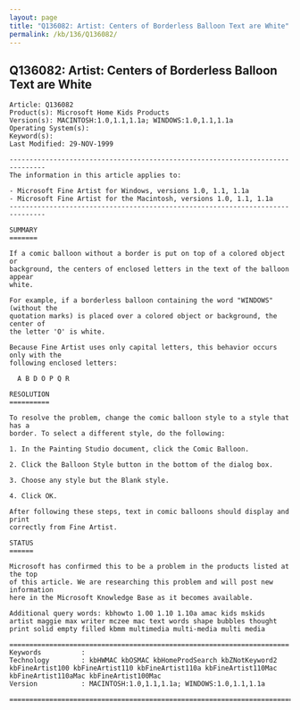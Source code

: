 ```yaml
---
layout: page
title: "Q136082: Artist: Centers of Borderless Balloon Text are White"
permalink: /kb/136/Q136082/
---
```


## Q136082: Artist: Centers of Borderless Balloon Text are White

	Article: Q136082
	Product(s): Microsoft Home Kids Products
	Version(s): MACINTOSH:1.0,1.1,1.1a; WINDOWS:1.0,1.1,1.1a
	Operating System(s): 
	Keyword(s): 
	Last Modified: 29-NOV-1999
	
	-------------------------------------------------------------------------------
	The information in this article applies to:
	
	- Microsoft Fine Artist for Windows, versions 1.0, 1.1, 1.1a 
	- Microsoft Fine Artist for the Macintosh, versions 1.0, 1.1, 1.1a 
	-------------------------------------------------------------------------------
	
	SUMMARY
	=======
	
	If a comic balloon without a border is put on top of a colored object or
	background, the centers of enclosed letters in the text of the balloon appear
	white.
	
	For example, if a borderless balloon containing the word "WINDOWS" (without the
	quotation marks) is placed over a colored object or background, the center of
	the letter 'O' is white.
	
	Because Fine Artist uses only capital letters, this behavior occurs only with the
	following enclosed letters:
	
	  A B D O P Q R
	
	RESOLUTION
	==========
	
	To resolve the problem, change the comic balloon style to a style that has a
	border. To select a different style, do the following:
	
	1. In the Painting Studio document, click the Comic Balloon.
	
	2. Click the Balloon Style button in the bottom of the dialog box.
	
	3. Choose any style but the Blank style.
	
	4. Click OK.
	
	After following these steps, text in comic balloons should display and print
	correctly from Fine Artist.
	
	STATUS
	======
	
	Microsoft has confirmed this to be a problem in the products listed at the top
	of this article. We are researching this problem and will post new information
	here in the Microsoft Knowledge Base as it becomes available.
	
	Additional query words: kbhowto 1.00 1.10 1.10a amac kids mskids artist maggie max writer mczee mac text words shape bubbles thought print solid empty filled kbmm multimedia multi-media multi media
	
	======================================================================
	Keywords          :  
	Technology        : kbHWMAC kbOSMAC kbHomeProdSearch kbZNotKeyword2 kbFineArtist100 kbFineArtist110 kbFineArtist110a kbFineArtist110Mac kbFineArtist110aMac kbFineArtist100Mac
	Version           : MACINTOSH:1.0,1.1,1.1a; WINDOWS:1.0,1.1,1.1a
	
	=============================================================================
	
